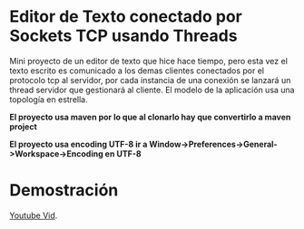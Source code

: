 # Editor de Texto conectado por Sockets TCP usando Threads
Mini proyecto de un editor de texto que hice hace tiempo, pero esta vez el texto escrito es comunicado a los demas clientes conectados por el protocolo tcp al servidor,
por cada instancia de una conexión se lanzará un thread servidor que gestionará al cliente. El modelo de la aplicación usa una topología en estrella.

**El proyecto usa maven por lo que al clonarlo hay que convertirlo a maven project**

**El proyecto usa encoding UTF-8 ir a Window->Preferences->General->Workspace->Encoding en UTF-8**

# Demostración
[Youtube Vid](https://youtu.be/87H9dRaTYbg).
